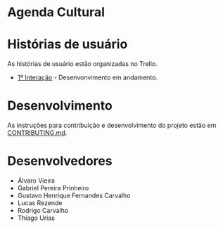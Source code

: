 # Agenda Cultural

# Histórias de usuário
As histórias de usuário estão organizadas no Trello.
- [1ª Interação](https://trello.com/b/dcdz2s00/primeira-interacao) - Desenvonvimento em andamento.

# Desenvolvimento
As instruções para contribuição e desenvolvimento do projeto estão em [CONTRIBUTING.md](CONTRIBUTING.md).

# Desenvolvedores
- Álvaro Vieira
- Gabriel Pereira Prinheiro
- Gustavo Henrique Fernandes Carvalho
- Lucas Rezende
- Rodrigo Carvalho
- Thiago Urias
